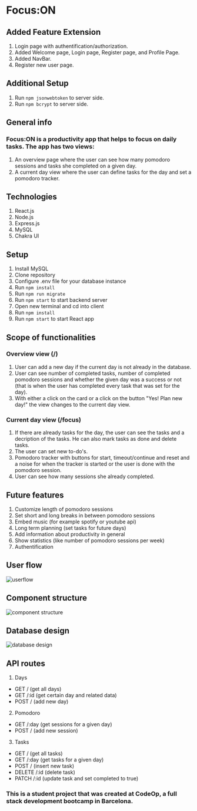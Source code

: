 # Focus:ON

## Added Feature Extension

1. Login page with authentification/authorization.
2. Added Welcome page, Login page, Register page, and Profile Page.
3. Added NavBar.
4. Register new user page.


## Additional Setup
1. Run `npm jsonwebtoken` to server side.
2. Run `npm bcrypt` to server side.



## General info

### Focus:ON is a productivity app that helps to focus on daily tasks. The app has two views:

1. An overview page where the user can see how many pomodoro sessions and tasks she completed on a given day.
2. A current day view where the user can define tasks for the day and set a pomodoro tracker.


## Technologies

1. React.js
2. Node.js
3. Express.js
4. MySQL
5. Chakra UI

## Setup

1. Install MySQL
2. Clone repository
3. Configure .env file for your database instance
4. Run `npm install`
5. Run `npm run migrate`
6. Run `npm start` to start backend server
7. Open new terminal and cd into client
8. Run `npm install`
9. Run `npm start` to start React app

## Scope of functionalities

### Overview view (/)

1. User can add a new day if the current day is not already in the database.
2. User can see number of completed tasks, number of completed pomodoro sessions and whether the given day was a success or not (that is when the user has completed every task that was set for the day).
3. With either a click on the card or a click on the button "Yes! Plan new day!" the view changes to the current day view.

### Current day view (/focus)

1. If there are already tasks for the day, the user can see the tasks and a decription of the tasks. He can also mark tasks as done and delete tasks.
2. The user can set new to-do's.
3. Pomodoro tracker with buttons for start, timeout/continue and reset and a noise for when the tracker is started or the user is done with the pomodoro session.
4. User can see how many sessions she already completed.

## Future features

1. Customize length of pomodoro sessions
2. Set short and long breaks in between pomodoro sessions
3. Embed music (for example spotify or youtube api)
4. Long term planning (set tasks for future days)
5. Add information about productivity in general
6. Show statistics (like number of pomodoro sessions per week)
7. Authentification

## User flow

![userflow](/figures/userflow.png)

## Component structure

![component structure](/figures/components.png)

## Database design

![database design](/figures/database.png)

## API routes

1. Days

- GET / (get all days)
- GET /:id (get certain day and related data)
- POST / (add new day)

2. Pomodoro

- GET /:day (get sessions for a given day)
- POST / (add new session)

3. Tasks

- GET / (get all tasks)
- GET /:day (get tasks for a given day)
- POST / (insert new task)
- DELETE /:id (delete task)
- PATCH /:id (update task and set completed to true)

### This is a student project that was created at CodeOp, a full stack development bootcamp in Barcelona.
